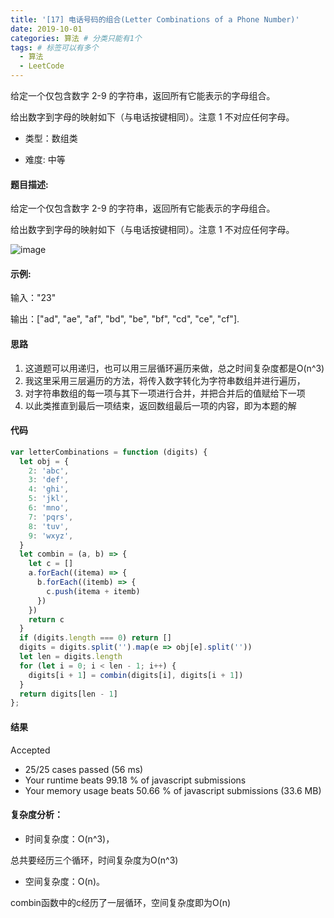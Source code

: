 ```yaml
---
title: '[17] 电话号码的组合(Letter Combinations of a Phone Number)'
date: 2019-10-01
categories: 算法 # 分类只能有1个
tags: # 标签可以有多个
  - 算法
  - LeetCode
---
```


给定一个仅包含数字 2-9 的字符串，返回所有它能表示的字母组合。

给出数字到字母的映射如下（与电话按键相同）。注意 1 不对应任何字母。

<!-- more -->

- 类型：数组类

- 难度: 中等

#### 题目描述:

给定一个仅包含数字 2-9 的字符串，返回所有它能表示的字母组合。

给出数字到字母的映射如下（与电话按键相同）。注意 1 不对应任何字母。

![image](http://lailailee.oss-cn-chengdu.aliyuncs.com/%E5%8D%9A%E5%AE%A2%E5%9B%BE%E7%89%87/leetcode-17.png)

#### 示例:

输入："23"

输出：["ad", "ae", "af", "bd", "be", "bf", "cd", "ce", "cf"].

#### 思路

1. 这道题可以用递归，也可以用三层循环遍历来做，总之时间复杂度都是O(n^3)
1. 我这里采用三层遍历的方法，将传入数字转化为字符串数组并进行遍历，
1. 对字符串数组的每一项与其下一项进行合并，并把合并后的值赋给下一项
1. 以此类推直到最后一项结束，返回数组最后一项的内容，即为本题的解

#### 代码
```javascript
var letterCombinations = function (digits) {
  let obj = {
    2: 'abc',
    3: 'def',
    4: 'ghi',
    5: 'jkl',
    6: 'mno',
    7: 'pqrs',
    8: 'tuv',
    9: 'wxyz',
  }
  let combin = (a, b) => {
    let c = []
    a.forEach((itema) => {
      b.forEach((itemb) => {
        c.push(itema + itemb)
      })
    })
    return c
  }
  if (digits.length === 0) return []
  digits = digits.split('').map(e => obj[e].split(''))
  let len = digits.length
  for (let i = 0; i < len - 1; i++) {
    digits[i + 1] = combin(digits[i], digits[i + 1])
  }
  return digits[len - 1]
};
```

#### 结果

Accepted
- 25/25 cases passed (56 ms)
- Your runtime beats 99.18 % of javascript submissions
- Your memory usage beats 50.66 % of javascript submissions (33.6 MB)

#### 复杂度分析：

- 时间复杂度：O(n^3)，

总共要经历三个循环，时间复杂度为O(n^3)

- 空间复杂度：O(n)。

combin函数中的c经历了一层循环，空间复杂度即为O(n)



